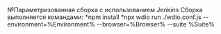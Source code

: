 №Параметризованная сборка с использованием Jenkins
Сборка выполняется командами:
*npm install
*npx wdio run ./wdio.conf.js --environment=%Environment% --browser=%Browser% --suite %Suite%

